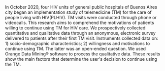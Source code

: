 In October 2020, four HIV units of general public hospitals of Buenos Aires city began an implementation study of telemedicine (TM) for the care of people living with HIV(PLHIV). TM visits were conducted through phone or videocalls. This research aims to comprehend the motivations of patients willing to continue using TM for HIV care. We prospectively collected quantitative and qualitative data through an anonymous, electronic survey delivered to patients after their first TM visit. Instruments collected data on: 1) socio-demographic characteristics; 2) willingness and motivations to continue using TM. The latter was an open-ended question. We used Orange Data Mining® software to process the qualitative data. These results show the main factors that determine the user's decision to continue using the TM.

